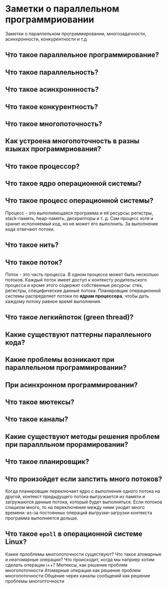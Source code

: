 # Заметки о параллельном программриовании

Заметки о параллельном программировании, многозадачности, асинхронности, конкурентности и т.д

## Что такое параллельное программирование?

## Что такое параллельность? 
## Что такое асинхроннность?
## Что такое конкурентность? 
## Что такое многопоточность?
## Как устроена многопоточность в разны языках программриования? 

## Что такое процессор?
## Что такое ядро операционной системы?
## Что такое процесс операционной системы?
Процесс - это выполняющаяся программа и её ресурсы: регистры, stack-память, heap-память, дескрипторы и т. д. Сам процесс хотя и хранит исполняемый код, но не может его выполнить. За выполнение кода отвечают потоки.
## Что такое нить?
## Что такое поток?
Поток - это часть процесса. В одном процессе может быть несколько потоков. Каждый поток имеет доступ к контексту родительского процесса и кроме этого содержит собственные ресурсы: стек, регистры, специфические данные потока. Планировщик операционной системы распределяет потоки по **ядрам процессора**, чтобы дать каждому потоку равное время выполнения.
## Что такое легкийпоток (green thread)?

## Какие существуют паттерны параллеьного кода?

## Какие проблемы возникают при параллельном программировании?
## При асинхронном программировании?

## Что такое мютексы?
## Что такое каналы?


## Какие существуют методы решения проблем при параллльном прорамировании?

## Что такое планировщик?
## Что произойдет если запстить много потоков? 
Когда планировщик переключает ядро с выполнения одного потока на другой, контекст предыдущего потока выгружается из памяти и загружаются данные потока, который будет выполняться. Если потоков слишком много, то на переключение между ними уходит много времени: из-за постоянных операций выгрузки-загрузки контекста программа выполняется дольше.

## Что такое  `epoll` в операционной сиcтеме Linux?

Какие прлоблемы многопоточности существуют?
Что такое атомарные и неатомарные операции?
Что происходит, когда мы наприер хотим сделать операции i++?
Мютексы, как решение проблем многопоточности
Атомарные операции как решение проблем многопоточности
Общение черех каналы сообщений как решение проблемы многопточности
